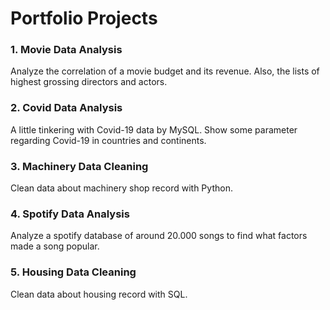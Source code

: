 # Portfolio Projects


### 1. Movie Data Analysis

Analyze the correlation of a movie budget and its revenue. 
Also, the lists of highest grossing directors and actors.


### 2. Covid Data Analysis

A little tinkering with Covid-19 data by MySQL. Show some parameter regarding Covid-19 in countries and continents.


### 3. Machinery Data Cleaning

Clean data about machinery shop record with Python.


### 4. Spotify Data Analysis

Analyze a spotify database of around 20.000 songs to find what factors made a song popular.


### 5. Housing Data Cleaning

Clean data about housing record with SQL.
